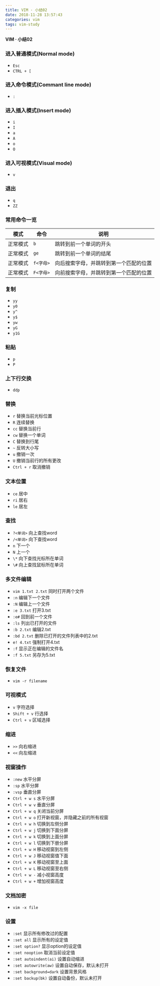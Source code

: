 ```yaml
---
title: VIM · 小结02
date: 2018-11-28 13:57:43
categories: vim
tags: vim-study
---
```


**VIM · 小结02**

<!-- more -->

### 进入普通模式(Normal mode)
- `Esc`
- `CTRL + [`

### 进入命令模式(Commant line mode)
- `:`

### 进入插入模式(Insert mode)
- `i`
- `I`
- `a`
- `A`
- `o`
- `O`

### 进入可视模式(Visual mode)
- `v`

### 退出
- `q`
- `ZZ`

### 常用命令一览
|模式|命令|说明|
|---|---|---|
|正常模式|`b`|跳转到前一个单词的开头|
|正常模式|`ge`|跳转到前一个单词的结尾|
|正常模式|`f<字母>`|向后搜索字母，并跳转到第一个匹配的位置|
|正常模式|`F<字母>`|向前搜索字母，并跳转到第一个匹配的位置|

### 复制
- `yy`
- `y0`
- `y^`
- `y$`
- `yw`
- `yG`
- `y1G`

### 粘贴
- `p`
- `P`

### 上下行交换
- `ddp`

### 替换
- `r` 替换当前光标位置
- `R` 连续替换
- `cc` 替换当前行
- `cw` 替换一个单词
- `C` 替换到行尾
- `~` 反转大小写
- `u` 撤销一次
- `U` 撤销当前行的所有更改
- `Ctrl + r` 取消撤销

### 文本位置
- `ce` 居中
- `ri` 居右
- `le` 居左

### 查找
- `?<单词>` 向上查找word
- `/<单词>` 向下查找word
- `n` 下一个
- `N` 上一个
- `\*` 向下查找光标所在单词
- `\#` 向上查找鼠标所在单词

### 多文件编辑
- `vim 1.txt 2.txt` 同时打开两个文件
- `:n` 编辑下一个文件
- `:N` 编辑上一个文件
- `:e 3.txt` 打开3.txt
- `:e#` 回到前一个文件
- `:ls` 列出已打开的文件
- `:b 2.txt` 编辑2.txt
- `:bd 2.txt` 删除已打开的文件列表中的2.txt
- `e! 4.txt` 强制打开4.txt
- `:f` 显示正在编辑的文件名
- `:f 5.txt` 另存为5.txt

### 恢复文件
- `vim -r filename`

### 可视模式
- `v` 字符选择
- `Shift + v` 行选择
- `Ctrl + v` 区域选择

### 缩进
- `>>` 向右缩进
- `<<` 向左缩进

### 视窗操作
- `:new` 水平分屏
- `:sp` 水平分屏
- `:vsp` 垂直分屏
- `Ctrl + w s` 水平分屏
- `Ctrl + w v` 垂直分屏
- `Ctrl + w q` 关闭当前分屏
- `Ctrl + w o` 打开新视窗，并隐藏之前的所有视窗
- `Ctrl + w h` 切换到左侧分屏
- `Ctrl + w j` 切换到下面分屏
- `Ctrl + w k` 切换到上面分屏
- `Ctrl + w l` 切换到下册分屏
- `Ctrl + w H` 移动视窗到左侧
- `Ctrl + w J` 移动视窗值下面
- `Ctrl + w K` 移动视窗至上面
- `Ctrl + w L` 移动视窗至右侧
- `Ctrl + w -` 减小视窗高度
- `Ctrl + w +` 增加视窗高度

### 文档加密
- `vim -x file`

### 设置
- `:set` 显示所有修改过的配置
- `:set all` 显示所有的设定值
- `:set option?` 显示option的设定值
- `:set nooption` 取消当前设定值
- `:set autoindent(ai)` 设置自动缩进
- `:set autowrite(aw)` 设置自动保存，默认未打开
- `:set background=dark` 设置背景风格
- `:set backup(bk)` 设置自动备份，默认未打开